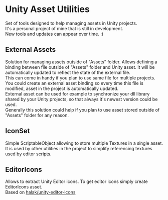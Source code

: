 # Unity Asset Utilities
Set of tools designed to help managing assets in Unity projects.</br>
It's a personal project of mine that is still in development.</br>
New tools and updates can appear over time. :)

## External Assets
Solution for managing assets outside of "Assets" folder.
Allows defining a binding between file outside of "Assets" folder and Unity asset. It will be automatically updated to reflect the state of the external file.</br>
This can come in handy if you plan to use same file for multiple projects. You could create an external asset binding so every time this file is modified, asset in the project is automatically updated.</br>
External asset can be used for example to synchronize your dll library shared by your Unity projects, so that always it's newest version could be used.</br>
Generally this solution could help if you plan to use asset stored outside of "Assets" folder for any reason.

## IconSet
Simple ScriptableObject allowing to store multiple Textures in a single asset.</br>
It is used by other utilities in the project to simplify referencing textures used by editor scripts.

## EditorIcons
Allows to extract Unity Editor icons. To get editor icons simply create EditorIcons asset.</br>
Based on <a href="https://github.com/halak/unity-editor-icons">halak/unity-editor-icons<a> 
